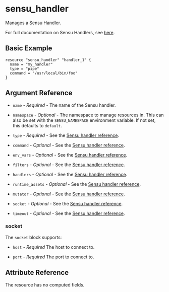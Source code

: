 # sensu_handler

Manages a Sensu Handler.

For full documentation on Sensu Handlers, see [here](https://docs.sensu.io/sensu-go/latest/observability-pipeline/observe-process/handlers/).

## Basic Example

```hcl
resource "sensu_handler" "handler_1" {
  name = "my_handler"
  type = "pipe"
  command = "/usr/local/bin/foo"
}
```

## Argument Reference

* `name` - *Required* - The name of the Sensu handler.

* `namespace` - *Optional* - The namespace to manage resources in. This can
  also be set with the `SENSU_NAMESPACE` environment variable. If not set,
  this defaults to `default`.

* `type` - *Required* - See the [Sensu handler reference](https://docs.sensu.io/sensu-go/latest/observability-pipeline/observe-process/handlers/#handler-specification).

* `command` - *Optional* - See the [Sensu handler reference](https://docs.sensu.io/sensu-go/latest/observability-pipeline/observe-process/handlers/#handler-specification).

* `env_vars` - *Optional* - See the [Sensu handler reference](https://docs.sensu.io/sensu-go/latest/observability-pipeline/observe-process/handlers/#handler-specification).

* `filters` - *Optional* - See the [Sensu handler reference](https://docs.sensu.io/sensu-go/latest/observability-pipeline/observe-process/handlers/#handler-specification).

* `handlers` - *Optional* - See the [Sensu handler reference](https://docs.sensu.io/sensu-go/latest/observability-pipeline/observe-process/handlers/#handler-specification).

* `runtime_assets` - *Optional* - See the [Sensu handler reference](https://docs.sensu.io/sensu-go/latest/observability-pipeline/observe-process/handlers/#handler-specification).

* `mutator` - *Optional* - See the [Sensu handler reference](https://docs.sensu.io/sensu-go/latest/observability-pipeline/observe-process/handlers/#handler-specification).

* `socket` - *Optional* - See the [Sensu handler reference](https://docs.sensu.io/sensu-go/latest/observability-pipeline/observe-process/handlers/#handler-specification).

* `timeout` - *Optional* - See the [Sensu handler reference](https://docs.sensu.io/sensu-go/latest/observability-pipeline/observe-process/handlers/#handler-specification).

### socket

The `socket` block supports:

* `host` - *Required* The host to connect to.

* `port` - *Required* The port to connect to.

## Attribute Reference

The resource has no computed fields.